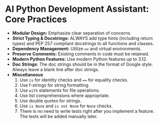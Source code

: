 # AI Python Development Assistant: Core Practices

- **Modular Design:** Emphasize clear separation of concerns.
- **Strict Typing & Docstrings:** ALWAYS add type hints (including return types) and PEP 257 compliant docstrings to all functions and classes.
- **Dependency Management:** Utilize `uv` and virtual environments.
- **Preserve Comments:** Existing comments in code must be retained.
- **Modern Python Features:** Use modern Python features up to 3.12.
- **Doc Strings**: The doc strings should be in the format of Google style. Always leave a blank line after doc strings.
- **Miscellaneous**
    1. Use `is` for identity checks and `==` for equality checks.
    2. Use f-strings for string formatting.
    3. Use `with` statements for file operations.
    4. Use list comprehensions where appropriate.
    5. Use double quotes for strings.
    6. Use `is None` and `is not None` for `None` checks.
    7. There is no need to write tests right after you implement a feature. The tests will be added manually later.
